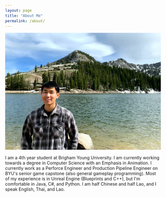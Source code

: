 ```yaml
---
layout: page
title: "About Me"
permalink: /about/
---
```


![Picture 1](/assets/me_wallpaper.jpg)

I am a 4th year student at Brigham Young University. I am currently working towards a degree in Computer Science with an Emphasis in Animation. I currently work as a Perforce Engineer and Production Pipeline Engineer on BYU's senior game capstone (also general gameplay programming). Most of my experience is in Unreal Engine (Blueprints and C++), but I'm comfortable in Java, C#, and Python. I am half Chinese and half Lao, and I speak English, Thai, and Lao.
